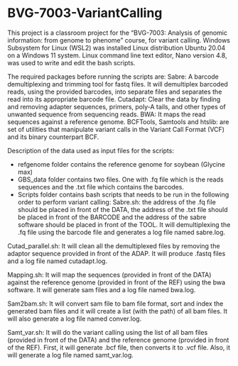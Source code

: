 # BVG-7003-VariantCalling
This project is a classroom project for the “BVG-7003: Analysis of genomic information: from genome to phenome” course, for variant calling.
Windows Subsystem for Linux (WSL2) was installed Linux distribution Ubuntu 20.04 on a Windows 11 system. Linux command line text editor, Nano version 4.8, was used to write and edit the bash scripts.

The required packages before running the scripts are:
Sabre: A barcode demultiplexing and trimming tool for fastq files. It will demultiplex barcoded reads, using the provided barcodes, into separate files and separates the read into its appropriate barcode file. 
Cutadapt: Clear the data by finding and removing adapter sequences, primers, poly-A tails, and other types of unwanted sequence from sequencing reads.
BWA: It maps the read sequences against a reference genome.
BCFTools, Samtools and htslib: are set of utilities that manipulate variant calls in the Variant Call Format (VCF) and its binary counterpart BCF.


Description of the data used as input files for the scripts:
* refgenome folder contains the reference genome for soybean (Glycine max)
* GBS_data folder contains two files. One with .fq file which is the reads sequences and the .txt file which contains the barcodes.
* Scripts folder contains bash scripts that needs to be run in the following order to perform variant calling:
Sabre.sh: the address of the .fq file should be placed in front of the DATA, the address of the .txt file should be placed in front of the BARCODE and the address of the sabre software should be placed in front of the TOOL. It will demultiplexing the .fq file using the barcode file and generates a log file named sabre.log.

Cutad_parallel.sh: It will clean all the demultiplexed files by removing the adaptor sequence provided in front of the ADAP. It will produce .fastq files and a log file named cutadapt.log.

Mapping.sh: It will map the sequences (provided in front of the DATA) against the reference genome (provided in front of the REF) using the bwa software. It will generate sam files and a log file named bwa.log.

Sam2bam.sh: It will convert sam file to bam file format, sort and index the generated bam files and it will create a list (with the path) of all bam files. It will also generate a log file named conver.log.

Samt_var.sh: It will do the variant calling using the list of all bam files (provided in front of the DATA) and the reference genome (provided in front of the REF). First, it will generate .bcf file, then converts it to .vcf file. Also, it will generate a log file named samt_var.log.






